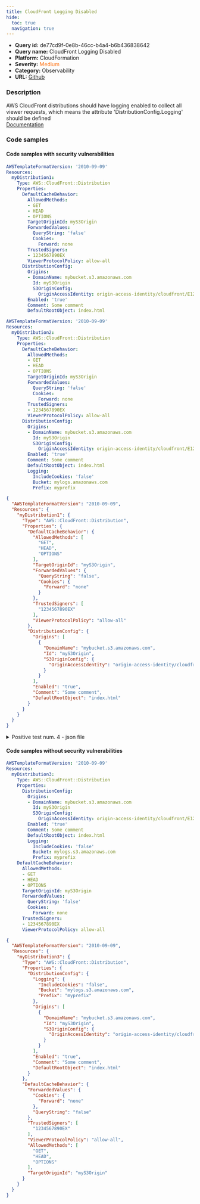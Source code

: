 ```yaml
---
title: CloudFront Logging Disabled
hide:
  toc: true
  navigation: true
---
```


<style>
  .highlight .hll {
    background-color: #ff171742;
  }
  .md-content {
    max-width: 1100px;
    margin: 0 auto;
  }
</style>

-   **Query id:** de77cd9f-0e8b-46cc-b4a4-b6b436838642
-   **Query name:** CloudFront Logging Disabled
-   **Platform:** CloudFormation
-   **Severity:** <span style="color:#ff7213">Medium</span>
-   **Category:** Observability
-   **URL:** [Github](https://github.com/Checkmarx/kics/tree/master/assets/queries/cloudFormation/aws/cloudfront_logging_disabled)

### Description
AWS CloudFront distributions should have logging enabled to collect all viewer requests, which means the attribute 'DistributionConfig.Logging' should be defined<br>
[Documentation](https://docs.aws.amazon.com/AmazonCloudFront/latest/DeveloperGuide/logging-and-monitoring.html)

### Code samples
#### Code samples with security vulnerabilities
```yaml title="Positive test num. 1 - yaml file" hl_lines="5"
AWSTemplateFormatVersion: '2010-09-09'
Resources:
  myDistribution1:
    Type: AWS::CloudFront::Distribution
    Properties:
      DefaultCacheBehavior:
        AllowedMethods:
        - GET
        - HEAD
        - OPTIONS
        TargetOriginId: myS3Origin
        ForwardedValues:
          QueryString: 'false'
          Cookies:
            Forward: none
        TrustedSigners:
        - 1234567890EX
        ViewerProtocolPolicy: allow-all
      DistributionConfig:
        Origins:
        - DomainName: mybucket.s3.amazonaws.com
          Id: myS3Origin
          S3OriginConfig:
            OriginAccessIdentity: origin-access-identity/cloudfront/E127EXAMPLE51Z
        Enabled: 'true'
        Comment: Some comment
        DefaultRootObject: index.html

```
```yaml title="Positive test num. 2 - yaml file" hl_lines="30"
AWSTemplateFormatVersion: '2010-09-09'
Resources:
  myDistribution2:
    Type: AWS::CloudFront::Distribution
    Properties:
      DefaultCacheBehavior:
        AllowedMethods:
        - GET
        - HEAD
        - OPTIONS
        TargetOriginId: myS3Origin
        ForwardedValues:
          QueryString: 'false'
          Cookies:
            Forward: none
        TrustedSigners:
        - 1234567890EX
        ViewerProtocolPolicy: allow-all
      DistributionConfig:
        Origins:
        - DomainName: mybucket.s3.amazonaws.com
          Id: myS3Origin
          S3OriginConfig:
            OriginAccessIdentity: origin-access-identity/cloudfront/E127EXAMPLE51Z
        Enabled: 'true'
        Comment: Some comment
        DefaultRootObject: index.html
        Logging:
          IncludeCookies: 'false'
          Bucket: mylogs.amazonaws.com
          Prefix: myprefix

```
```json title="Positive test num. 3 - json file" hl_lines="6"
{
  "AWSTemplateFormatVersion": "2010-09-09",
  "Resources": {
    "myDistribution1": {
      "Type": "AWS::CloudFront::Distribution",
      "Properties": {
        "DefaultCacheBehavior": {
          "AllowedMethods": [
            "GET",
            "HEAD",
            "OPTIONS"
          ],
          "TargetOriginId": "myS3Origin",
          "ForwardedValues": {
            "QueryString": "false",
            "Cookies": {
              "Forward": "none"
            }
          },
          "TrustedSigners": [
            "1234567890EX"
          ],
          "ViewerProtocolPolicy": "allow-all"
        },
        "DistributionConfig": {
          "Origins": [
            {
              "DomainName": "mybucket.s3.amazonaws.com",
              "Id": "myS3Origin",
              "S3OriginConfig": {
                "OriginAccessIdentity": "origin-access-identity/cloudfront/E127EXAMPLE51Z"
              }
            }
          ],
          "Enabled": "true",
          "Comment": "Some comment",
          "DefaultRootObject": "index.html"
        }
      }
    }
  }
}

```
<details><summary>Positive test num. 4 - json file</summary>

```json hl_lines="40"
{
  "AWSTemplateFormatVersion": "2010-09-09",
  "Resources": {
    "myDistribution2": {
      "Type": "AWS::CloudFront::Distribution",
      "Properties": {
        "DefaultCacheBehavior": {
          "AllowedMethods": [
            "GET",
            "HEAD",
            "OPTIONS"
          ],
          "TargetOriginId": "myS3Origin",
          "ForwardedValues": {
            "QueryString": "false",
            "Cookies": {
              "Forward": "none"
            }
          },
          "TrustedSigners": [
            "1234567890EX"
          ],
          "ViewerProtocolPolicy": "allow-all"
        },
        "DistributionConfig": {
          "Origins": [
            {
              "S3OriginConfig": {
                "OriginAccessIdentity": "origin-access-identity/cloudfront/E127EXAMPLE51Z"
              },
              "DomainName": "mybucket.s3.amazonaws.com",
              "Id": "myS3Origin"
            }
          ],
          "Enabled": "true",
          "Comment": "Some comment",
          "DefaultRootObject": "index.html",
          "Logging": {
            "IncludeCookies": "false",
            "Bucket": "mylogs.amazonaws.com",
            "Prefix": "myprefix"
          }
        }
      }
    }
  }
}

```
</details>


#### Code samples without security vulnerabilities
```yaml title="Negative test num. 1 - yaml file"
AWSTemplateFormatVersion: '2010-09-09'
Resources:
  myDistribution3:
    Type: AWS::CloudFront::Distribution
    Properties:
      DistributionConfig:
        Origins:
        - DomainName: mybucket.s3.amazonaws.com
          Id: myS3Origin
          S3OriginConfig:
            OriginAccessIdentity: origin-access-identity/cloudfront/E127EXAMPLE51Z
        Enabled: 'true'
        Comment: Some comment
        DefaultRootObject: index.html
        Logging:
          IncludeCookies: 'false'
          Bucket: mylogs.s3.amazonaws.com
          Prefix: myprefix
    DefaultCacheBehavior:
      AllowedMethods:
      - GET
      - HEAD
      - OPTIONS
      TargetOriginId: myS3Origin
      ForwardedValues:
        QueryString: 'false'
        Cookies:
          Forward: none
      TrustedSigners:
      - 1234567890EX
      ViewerProtocolPolicy: allow-all

```
```json title="Negative test num. 2 - json file"
{
  "AWSTemplateFormatVersion": "2010-09-09",
  "Resources": {
    "myDistribution3": {
      "Type": "AWS::CloudFront::Distribution",
      "Properties": {
        "DistributionConfig": {
          "Logging": {
            "IncludeCookies": "false",
            "Bucket": "mylogs.s3.amazonaws.com",
            "Prefix": "myprefix"
          },
          "Origins": [
            {
              "DomainName": "mybucket.s3.amazonaws.com",
              "Id": "myS3Origin",
              "S3OriginConfig": {
                "OriginAccessIdentity": "origin-access-identity/cloudfront/E127EXAMPLE51Z"
              }
            }
          ],
          "Enabled": "true",
          "Comment": "Some comment",
          "DefaultRootObject": "index.html"
        }
      },
      "DefaultCacheBehavior": {
        "ForwardedValues": {
          "Cookies": {
            "Forward": "none"
          },
          "QueryString": "false"
        },
        "TrustedSigners": [
          "1234567890EX"
        ],
        "ViewerProtocolPolicy": "allow-all",
        "AllowedMethods": [
          "GET",
          "HEAD",
          "OPTIONS"
        ],
        "TargetOriginId": "myS3Origin"
      }
    }
  }
}

```
